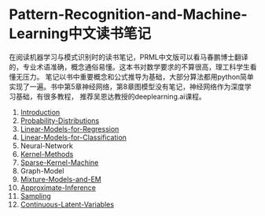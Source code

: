 # Pattern-Recognition-and-Machine-Learning中文读书笔记
在阅读机器学习与模式识别时的读书笔记，PRML中文版可以看马春鹏博士翻译的，专业术语准确，概念通俗易懂。这本书对数学要求的不算很高，理工科学生看懂无压力。
笔记以书中重要概念和公式推导为基础，大部分算法都用python简单实现了一遍。书中第5章神经网络，第8章图模型没有笔记，神经网络作为深度学习基础，有很多教程，
推荐吴恩达教授的deeplearning.ai课程。


01. [Introduction](https://github.com/leilichuan/Pattern-Recognition-and-Machine-Learning-Chinese-Note/tree/master/Chap-01-Introduction)
02. [Probability-Distributions](https://github.com/leilichuan/Pattern-Recognition-and-Machine-Learning-Chinese-Note/tree/master/Chap-02-Probability-Distributions)
03. [Linear-Models-for-Regression](https://github.com/leilichuan/Pattern-Recognition-and-Machine-Learning-Chinese-Note/tree/master/Chap-03-Linear-Models-for-Regression)
04. [Linear-Models-for-Classification](https://github.com/leilichuan/Pattern-Recognition-and-Machine-Learning-Chinese-Note/tree/master/Chap-04-Linear-Models-for-Classification)
05. Neural-Network
06. [Kernel-Methods](https://github.com/leilichuan/Pattern-Recognition-and-Machine-Learning-Chinese-Note/tree/master/Chap-06-Kernel-Methods)
07. [Sparse-Kernel-Machine](https://github.com/leilichuan/Pattern-Recognition-and-Machine-Learning-Chinese-Note/tree/master/Chap-07-sparse-kernel-machine)
08. Graph-Model
09. [Mixture-Models-and-EM](https://github.com/leilichuan/Pattern-Recognition-and-Machine-Learning-Chinese-Note/tree/master/Chap-09-Mixture-Models-and-EM)
10. [Approximate-Inference](https://github.com/leilichuan/Pattern-Recognition-and-Machine-Learning-Chinese-Note/tree/master/Chap-10-Approximate-Inference)
11. [Sampling](https://github.com/leilichuan/Pattern-Recognition-and-Machine-Learning-Chinese-Note/tree/master/Chap-11-Sampling)
12. [Continuous-Latent-Variables](https://github.com/leilichuan/Pattern-Recognition-and-Machine-Learning-Chinese-Note/tree/master/Chap-12-Continuous-Latent-Variables)

